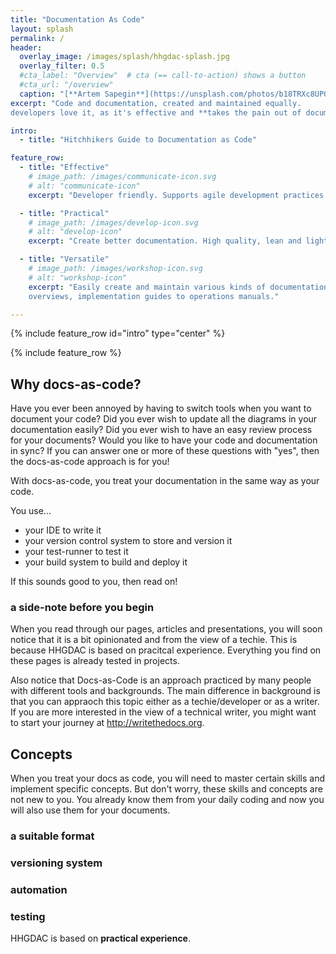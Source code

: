 ```yaml
---
title: "Documentation As Code"
layout: splash
permalink: /
header:
  overlay_image: /images/splash/hhgdac-splash.jpg
  overlay_filter: 0.5
  #cta_label: "Overview"  # cta (== call-to-action) shows a button
  #cta_url: "/overview"
  caption: "[**Artem Sapegin**](https://unsplash.com/photos/b18TRXc8UPQ)"
excerpt: "Code and documentation, created and maintained equally.
developers love it, as it's effective and **takes the pain out of documentation**."

intro:
  - title: "Hitchhikers Guide to Documentation as Code"

feature_row:
  - title: "Effective"
    # image_path: /images/communicate-icon.svg
    # alt: "communicate-icon"
    excerpt: "Developer friendly. Supports agile development practices. Based upon AsciiDoctor."

  - title: "Practical"
    # image_path: /images/develop-icon.svg
    # alt: "develop-icon"
    excerpt: "Create better documentation. High quality, lean and lightweight."

  - title: "Versatile"
    # image_path: /images/workshop-icon.svg
    # alt: "workshop-icon"
    excerpt: "Easily create and maintain various kinds of documentation, from architecture
    overviews, implementation guides to operations manuals."

---
```



{% include feature_row id="intro" type="center" %}

{% include feature_row %}

## Why docs-as-code?

Have you ever been annoyed by having to switch tools when you want to document your code?
Did you ever wish to update all the diagrams in your documentation easily?
Did you ever wish to have an easy review process for your documents?
Would you like to have your code and documentation in sync?
If you can answer one or more of these questions with "yes", then the docs-as-code approach is for you!

With docs-as-code, you treat your documentation in the same way as your code. 

You use... 

* your  IDE to write it
* your version control system to store and version it 
* your test-runner to test it
* your build system to build and deploy it

If this sounds good to you, then read on!

### a side-note before you begin

When you read through our pages, articles and presentations, you will soon notice that it is a bit opinionated and from the view of a techie.
This is because HHGDAC is based on pracitcal experience. 
Everything you find on these pages is already tested in projects.

Also notice that Docs-as-Code is an approach practiced by many people with different tools and backgrounds. 
The main difference in background is that you can appraoch this topic either as a techie/developer or as a writer.
If you are more interested in the view of a technical writer, you might want to start your journey at http://writethedocs.org.
 
## Concepts

When you treat your docs as code, you will need to master certain skills and implement specific concepts. But don't worry, these skills and concepts are not new to you. You already know them from your daily coding and now you will also use them for your documents.

### a suitable format

### versioning system

### automation

### testing 




HHGDAC is based on **practical experience**.
